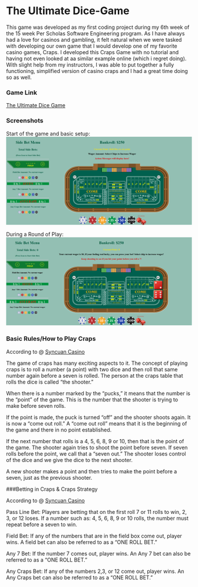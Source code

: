 # The Ultimate Dice-Game
This game was developed as my first coding project during my 6th week of the 15 week Per Scholas Software Engineering program. As I have always had a love for casinos and gambling, it felt natural when we were tasked with developing our own game that I would develop one of my favorite casino games, Craps. I developed this Craps Game with no tutorial and having not even looked at aa similar example online (which i regret doing). With slight help from my instructors, I was able to put together a fully functioning, simplified version of casino craps and I had a great time doing so as well.

### Game Link

[The Ultimate Dice Game](https://ultimatedicegame.netlify.app/)

### Screenshots

Start of the game and basic setup:
![alt text](img/dice%20game%201.png)

During a Round of Play:
![alt text](img/dice%20game%202.png)

### Basic Rules/How to Play Craps

According to @ [Syncuan Casino](https://www.sycuan.com/blog/how-to-play-craps-for-beginners/)

The game of craps has many exciting aspects to it. The concept of playing craps is to roll a number (a point) with two dice and then roll that same number again before a seven is rolled. The person at the craps table that rolls the dice is called “the shooter.”

When there is a number marked by the “pucks,” it means that the number is the “point” of the game. This is the number that the shooter is trying to make before seven rolls.

If the point is made, the puck is turned “off” and the shooter shoots again. It is now a “come out roll.” A “come out roll” means that it is the beginning of the game and there in no point established.

If the next number that rolls is a 4, 5, 6, 8, 9 or 10, then that is the point of the game. The shooter again tries to shoot the point before seven. If seven rolls before the point, we call that a “seven out.” The shooter loses control of the dice and we give the dice to the next shooter.

A new shooter makes a point and then tries to make the point before a seven, just as the previous shooter.



###Betting in Craps & Craps Strategy

According to @ [Syncuan Casino](https://www.sycuan.com/blog/how-to-play-craps-for-beginners/)

Pass Line Bet: Players are betting that on the first roll 7 or 11 rolls to win, 2, 3, or 12 loses. If a number such as: 4, 5, 6, 8, 9 or 10 rolls, the number must repeat before a seven to win.

Field Bet: If any of the numbers that are in the field box come out, player wins. A field bet can also be referred to as a “ONE ROLL BET.”

Any 7 Bet: If the number 7 comes out, player wins. An Any 7 bet can also be referred to as a “ONE ROLL BET.”

Any Craps Bet: If any of the numbers 2,3, or 12 come out, player wins. An Any Craps bet can also be referred to as a “ONE ROLL BET.”
